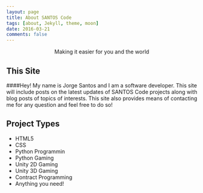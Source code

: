 ```yaml
---
layout: page
title: About SANTOS Code
tags: [about, Jekyll, theme, moon]
date: 2016-03-21
comments: false
---
```

    
<center>Making it easier for you and the world</center>

## This Site
####Hey! My name is Jorge Santos and I am a software developer. This site will include 
posts on the latest updates of SANTOS Code projects along with blog posts of topics
 of interests. This site also provides means of contacting me for any question and 
feel free to do so!

## Project Types
* HTML5
* CSS
* Python Programmin
* Python Gaming
* Unity 2D Gaming
* Unity 3D Gaming
* Contract Programming
* Anything you need!
